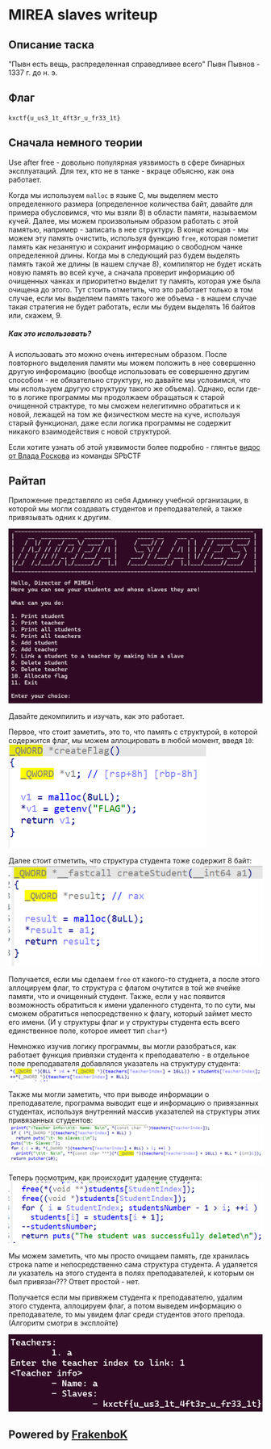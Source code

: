 # MIREA slaves writeup

## Описание таска

"Пывн есть вещь, распределенная справедливее всего"
Пывн Пывнов - 1337 г. до н. э.

## Флаг

`kxctf{u_us3_1t_4ft3r_u_fr33_1t}`

## Сначала немного теории

Use after free - довольно популярная уязвимость в сфере бинарных эксплуатаций.
Для тех, кто не в танке - вкраце объясню, как она работает.

Когда мы используем `malloc` в языке C, мы выделяем место определенного размера (определенное количества байт, давайте для примера обусловимся, что мы взяли 8) в области памяти, называемом кучей. Далее, мы можем произвольным образом работать с этой памятью, например - записать в нее структуру. В конце концов - мы можем эту память очистить, используя функцию `free`, которая пометит память как незанятую и сохранит информацию о свободном чанке определенной длины. Когда мы в следующий раз будем выделять память такой же длины (в нашем случае 8), компилятор не будет искать новую память во всей куче, а сначала проверит информацию об очищенных чанках и приоритетно выделит ту память, которая уже была очищена до этого. Тут стоить отметить, что это работает только в том случае, если мы выделяем память такого же объема - в нашем случае такая стратегия не будет работать, если мы будем выделять 16 байтов или, скажем, 9. 

##### Как это использовать?

А использовать это можно очень интересным образом. После повторного выделения памяти мы можем положить в нее совершенно другую инфоромацию (вообще использовать ее совершенно другим способом - не обязательно структуру, но давайте мы условимся, что мы используем другую структуру такого же объема). Однако, если где-то в логике программы мы продолжаем обращаться к старой очищенной страктуре, то мы сможем нелегитимно обратиться и к новой, лежащей на том же физичестком месте на куче, используя старый функционал, даже если логика программы не содержит никакого взаимодействия с новой структурой.

Если хотите узнать об этой уязвимости более подробно - глянтье [видос от Влада Роскова](https://www.youtube.com/watch?v=dcEusDyHj9s) из команды SPbCTF

## Райтап

Приложение представляло из себя Админку учебной организации, в которой мы могли создавать студентов и преподавателей, а также привязывать одних к другим.

![Application](img/application.png)

Давайте декомпилить и изучать, как это работает.

Первое, что стоит заметить, это то, что память с структурой, в которой содержится флаг, мы можем аллоцировать в любой момент, введя `10`:
![flag](img/flag.png)

Далее стоит отметить, что структура студента тоже содержит 8 байт:
![Student](img/student.png)

Получается, если мы сделаем `free` от какого-то студнета, а после этого аллоцируем флаг, то структура с флагом очутится в той же ячейке памяти, что и очищенный студент. Также, если у нас появится возможность обратиться к имени удаленного студента, то по сути, мы сможем обратиться непосредственно к флагу, который займет место его имени. (И у структуры флаг и у структуры студента есть всего единственное поле, которое имеет тип `char*`)

Немножко изучив логику программы, вы могли разобраться, как работает функция привязки студента к преподавателю - в отдельное поле преподавателя добавлялся указатель на структуру студента:
![link](img/link.png)

Также мы могли заметить, что при выводе информации о преподавателе, программа выводит еще и информацию о привязанных студентах, используя внутренний массив указателей на структуры этих привязанных студентов:
![print](img/print.png)

Теперь посмотрим, как происходит удаление студента:
![free](img/free.png)

Мы можем заметить, что мы просто очищаем память, где хранилась строка name и непосредственно сама структура студента. А удаляется ли указатель на этого студента в полях преподавателей, к которым он был привязан??? Ответ простой - нет. 

Получается если мы привяжем студента к преподавателю, удалим этого студента, аллоцируем флаг, а потом выведем информацию о преподавателе, то мы увидем флаг среди студентов этого препода. (Алгоритм смотри в эксплойте)

![example](img/example.png)

## Powered by [FrakenboK](https://github.com/FrakenboK)